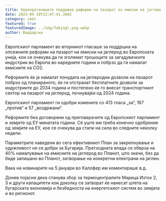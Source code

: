 ```yaml
---
title: Европратениците поддржаа реформа на пазарот за емисии на јаглерод
date: 2023-04-18T22:47:41.340Z
category: свет
featured: true
featuredImage: ../img/fabjagl.png.webp
author: Вардарски
---
```


Европскиот парламент во вторникот гласаше за поддршка на опсежните реформи на пазарот на емисии на јаглерод во Европската унија, кои се очекува да ги зголемат трошоците за загадувачките индустрии во Европа во наредните години и побрзо да ги намалат емисиите на CO2.

Реформите ќе ја намалат понудата на јаглеродни дозволи на пазарот побрзо од планираното, ќе ги отстранат бесплатните дозволи за индустриите до 2034 година и постепено ќе го внесат транспортниот сектор на пазарот на јаглерод, почнувајќи од 2024 година.

Европскиот парламент ги одобри измените со 413 гласа „за“, 167 „против“ и 57 „воздржани“.

Реформите беа договорени од преговарачите од Европскиот парламент и земјите од ЕУ минатата година. Сè уште им треба конечно одобрение од земјите на ЕУ, кое се очекува да стапи на сила во следните неколку недели.

Параметрите наведени во сега ефективниот План за закрепнување и одржливост не се добри за Бугарија. Претходната влада се обврза на 40% намалување на емисиите на јаглерод во Планот, што значи, без да биде запишано во Планот, затворање на конкретни електрани на јаглен.

Вака на новинарите на 5 јануари во Калофер им коментираше в.д.

Донев појасни дека станува збор за термоцентралите Марица Изток 2, 3 и други капацитети кои доколку се затворат ќе нанесат штета на бугарската економија и безбедноста на енергетскиот систем во земјата и во регионот.
